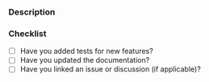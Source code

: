 ### Description

### Checklist
- [ ] Have you added tests for new features?
- [ ] Have you updated the documentation?
- [ ] Have you linked an issue or discussion (if applicable)?